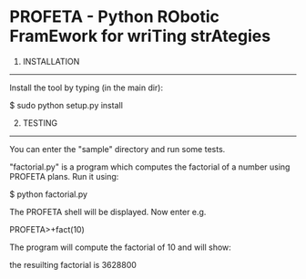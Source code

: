 PROFETA - Python RObotic FramEwork for wriTing strAtegies
=========================================================


1. INSTALLATION
---------------
Install the tool by typing (in the main dir):

  $ sudo python setup.py install


2. TESTING
----------
You can enter the "sample" directory and run some tests.

"factorial.py" is a program which computes the factorial of a number using
PROFETA plans. Run it using:

  $ python factorial.py

The PROFETA shell will be displayed. Now enter e.g.

  PROFETA>+fact(10)

The program will compute the factorial of 10 and will show:

  the resuilting factorial is  3628800


